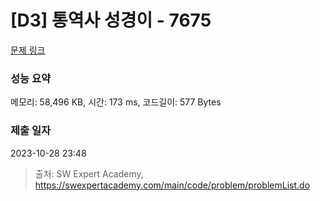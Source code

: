 # [D3] 통역사 성경이 - 7675 

[문제 링크](https://swexpertacademy.com/main/code/problem/problemDetail.do?contestProbId=AWqPvqoqSLQDFAT_) 

### 성능 요약

메모리: 58,496 KB, 시간: 173 ms, 코드길이: 577 Bytes

### 제출 일자

2023-10-28 23:48



> 출처: SW Expert Academy, https://swexpertacademy.com/main/code/problem/problemList.do